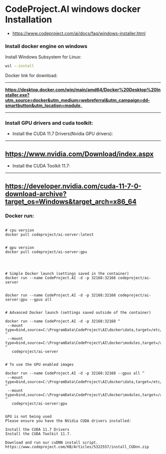 # CodeProject.AI windows docker Installation

* https://www.codeproject.com/ai/docs/faq/windows-installer.html

### Install docker engine on windows

Install  Windows Subsystem for Linux:
```cmd
wsl --install
```


Docker link for download:

----
__https://desktop.docker.com/win/main/amd64/Docker%20Desktop%20Installer.exe?utm_source=docker&utm_medium=webreferral&utm_campaign=dd-smartbutton&utm_location=module___

----

### Install GPU drivers and cuda toolkit:

* Install the CUDA 11.7 Drivers(Nvidia GPU drivers):

---
__https://www.nvidia.com/Download/index.aspx__
---

* Install the CUDA Toolkit 11.7:

---
https://developer.nvidia.com/cuda-11-7-0-download-archive?target_os=Windows&target_arch=x86_64
---






### Docker run:
```

# cpu version
docker pull codeproject/ai-server:latest


# gpu version
docker pull codeproject/ai-server:gpu




# Simple Docker launch (settings saved in the container)
docker run --name CodeProject.AI -d -p 32168:32168 codeproject/ai-server


docker run --name CodeProject.AI -d -p 32168:32168 codeproject/ai-server:gpu --gpus all


# Advanced Docker launch (settings saved outside of the container)

docker run --name CodeProject.AI -d -p 32168:32168 ^
 --mount type=bind,source=C:\ProgramData\CodeProject\AI\docker\data,target=/etc/codeproject/ai ^
 --mount type=bind,source=C:\ProgramData\CodeProject\AI\docker\modules,target=/app/modules ^
   codeproject/ai-server


# To use the GPU enabled images

docker run --name CodeProject.AI -d -p 32168:32168 --gpus all ^
 --mount type=bind,source=C:\ProgramData\CodeProject\AI\docker\data,target=/etc/codeproject/ai ^
 --mount type=bind,source=C:\ProgramData\CodeProject\AI\docker\modules,target=/app/modules ^
   codeproject/ai-server:gpu


GPU is not being used
Please ensure you have the NVidia CUDA drivers installed:

Install the CUDA 11.7 Drivers
Install the CUDA Toolkit 11.7.

Download and run our cuDNN install script.
https://www.codeproject.com/KB/Articles/5322557/install_CUDnn.zip


